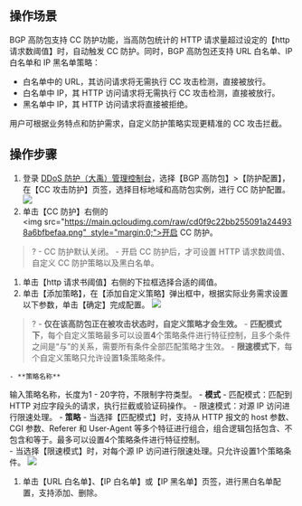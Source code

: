 ## 操作场景
BGP 高防包支持 CC 防护功能，当高防包统计的 HTTP 请求量超过设定的【http 请求数阈值】时，自动触发 CC 防护。同时，BGP 高防包还支持 URL 白名单、IP 白名单和 IP 黑名单策略：
- 白名单中的 URL，其访问请求将无需执行 CC 攻击检测，直接被放行。
- 白名单中 IP，其 HTTP 访问请求将无需执行 CC 攻击检测，直接被放行。
- 黑名单中 IP，其 HTTP 访问请求将直接被拒绝。

用户可根据业务特点和防护需求，自定义防护策略实现更精准的 CC 攻击拦截。

## 操作步骤
1. 登录 [DDoS 防护（大禹）管理控制台](https://console.cloud.tencent.com/dayu/overview)，选择【BGP 高防包】>【防护配置】，在【CC 攻击防护】页签，选择目标地域和高防包实例，进行 CC 防护配置。
![](https://main.qcloudimg.com/raw/ec16ed5e0a454ed99be648fc901054f5.png)
1. 单击【CC 防护】右侧的<img src="https://main.qcloudimg.com/raw/cd0f9c22bb255091a244938a6bfbefaa.png"  style="margin:0;">开启 CC 防护。
>?
	- CC 防护默认关闭。
	- 开启 CC 防护后，才可设置 HTTP 请求数阈值、自定义 CC 防护策略以及黑白名单。
1. 单击【http 请求书阈值】右侧的下拉框选择合适的阈值。
1. 单击【添加策略】，在【添加自定义策略】弹出框中，根据实际业务需求设置以下参数，单击【确定】完成配置。
![](https://main.qcloudimg.com/raw/cdea67ab2e4201c88f20cf95b6597c6b.png)

 >?
	- **仅在该高防包正在被攻击状态时，自定义策略才会生效。**
	- **匹配模式下**，每个自定义策略最多可以设置**4**个策略条件进行特征控制，且多个条件之间是“与”的关系，需要所有条件全部匹配策略才生效。
	- **限速模式下**，每个自定义策略只允许设置**1**条策略条件。

	- **策略名称**
输入策略名称，长度为1 - 20字符，不限制字符类型。
	- **模式**
		-   匹配模式：匹配到 HTTP 对应字段头的请求，执行拦截或验证码操作。
		-    限速模式：对源 IP 访问进行限速处理。
	- **策略**
		-    当选择【匹配模式】时，支持从 HTTP 报文的 host 参数、CGI 参数、Referer 和 User-Agent 等多个特征进行组合，组合逻辑包括包含、不包含和等于。最多可以设置4个策略条件进行特征控制。  
		-    当选择【限速模式】时，对每个源 IP 访问进行限速处理。只允许设置1个策略条件。
![](https://main.qcloudimg.com/raw/4722af1ff5b4eed7da5448d09a18f1f0.png)

1. 单击【URL 白名单】、【IP 白名单】或【IP 黑名单】页签，进行黑白名单配置，支持添加、删除。
